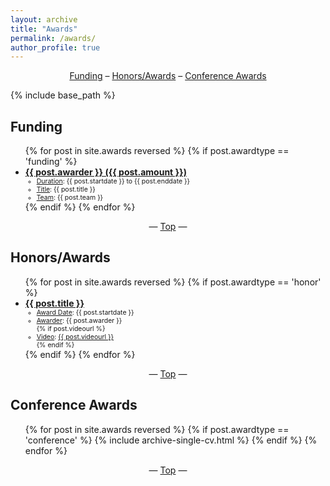 ```yaml
---
layout: archive
title: "Awards"
permalink: /awards/
author_profile: true
---
```


<center><a href="#funding">Funding</a> – <a href="#honors-awards">Honors/Awards</a> – <a href="#conference-awards">Conference Awards</a></center>

{% include base_path %}

<h2 id="funding">Funding</h2>
<ul>{% for post in site.awards reversed %}
  {% if post.awardtype == 'funding' %}
    <li>
      <a href="{{ post.awardurl }}" target="_blank"><b>{{ post.awarder }} ({{ post.amount }})</b></a>
      <ul style="font-size:0.75em">
        <li><u>Duration</u>: {{ post.startdate }} to {{ post.enddate }}</li>
        <li><u>Title</u>: {{ post.title }}</li>
        <li><u>Team</u>: {{ post.team }}</li>
      </ul>
    </li>
  {% endif %}
{% endfor %}</ul>

<center>— <a href="#top">Top</a> —</center>

<h2 id="honors-awards">Honors/Awards</h2>
<ul>{% for post in site.awards reversed %}
  {% if post.awardtype == 'honor' %}
    <li>
      <a href="{{ post.awardurl }}" target="_blank"><b>{{ post.title }}</b></a>
      <ul style="font-size:0.75em">
        <li><u>Award Date</u>: {{ post.startdate }}</li>
        <li><u>Awarder</u>: {{ post.awarder }}</li>
        {% if post.videourl %}
          <li><u>Video</u>: <a href="{{ post.videourl }}" target="_blank">{{ post.videourl }}</a></li>
        {% endif %}
      </ul>
    </li>
  {% endif %}
{% endfor %}</ul>

<center>— <a href="#top">Top</a> —</center>

<h2 id="conference-awards">Conference Awards</h2>
<ul>{% for post in site.awards reversed %}
  {% if post.awardtype == 'conference' %}
    {% include archive-single-cv.html %}
  {% endif %}
{% endfor %}</ul>

<center>— <a href="#top">Top</a> —</center>
